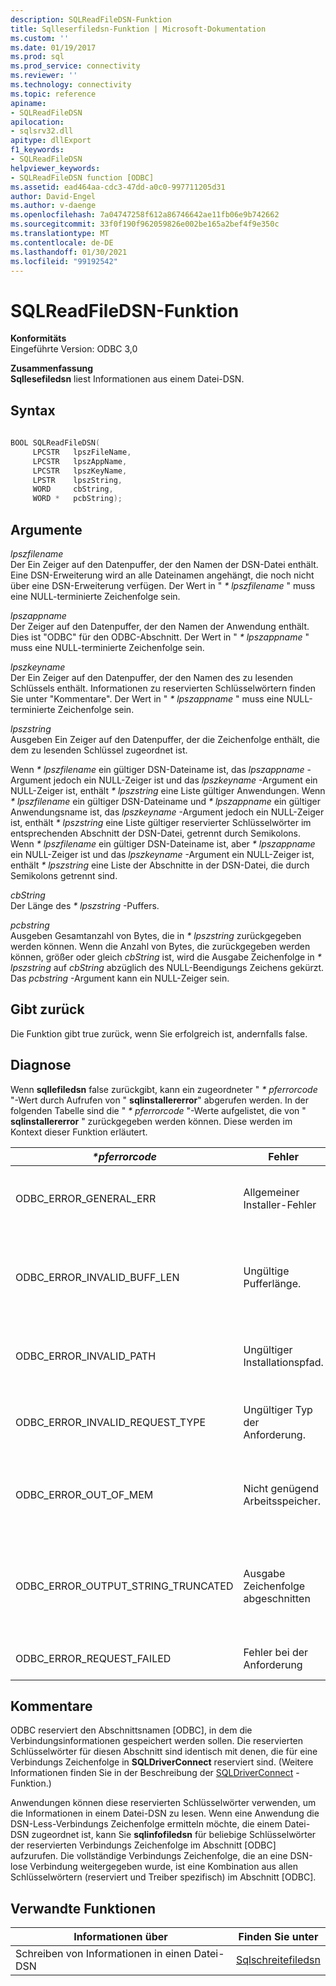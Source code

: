 ```yaml
---
description: SQLReadFileDSN-Funktion
title: Sqlleserfiledsn-Funktion | Microsoft-Dokumentation
ms.custom: ''
ms.date: 01/19/2017
ms.prod: sql
ms.prod_service: connectivity
ms.reviewer: ''
ms.technology: connectivity
ms.topic: reference
apiname:
- SQLReadFileDSN
apilocation:
- sqlsrv32.dll
apitype: dllExport
f1_keywords:
- SQLReadFileDSN
helpviewer_keywords:
- SQLReadFileDSN function [ODBC]
ms.assetid: ead464aa-cdc3-47dd-a0c0-997711205d31
author: David-Engel
ms.author: v-daenge
ms.openlocfilehash: 7a04747258f612a86746642ae11fb06e9b742662
ms.sourcegitcommit: 33f0f190f962059826e002be165a2bef4f9e350c
ms.translationtype: MT
ms.contentlocale: de-DE
ms.lasthandoff: 01/30/2021
ms.locfileid: "99192542"
---
```

# <a name="sqlreadfiledsn-function"></a>SQLReadFileDSN-Funktion
**Konformitäts**  
 Eingeführte Version: ODBC 3,0  
  
 **Zusammenfassung**  
 **Sqllesefiledsn** liest Informationen aus einem Datei-DSN.  
  
## <a name="syntax"></a>Syntax  
  
```cpp  
  
BOOL SQLReadFileDSN(  
     LPCSTR   lpszFileName,  
     LPCSTR   lpszAppName,  
     LPCSTR   lpszKeyName,  
     LPSTR    lpszString,  
     WORD     cbString,  
     WORD *   pcbString);  
```  
  
## <a name="arguments"></a>Argumente  
 *lpszfilename*  
 Der Ein Zeiger auf den Datenpuffer, der den Namen der DSN-Datei enthält. Eine DSN-Erweiterung wird an alle Dateinamen angehängt, die noch nicht über eine DSN-Erweiterung verfügen. Der Wert in " *\* lpszfilename* " muss eine NULL-terminierte Zeichenfolge sein.  
  
 *lpszappname*  
 Der Zeiger auf den Datenpuffer, der den Namen der Anwendung enthält. Dies ist "ODBC" für den ODBC-Abschnitt. Der Wert in " *\* lpszappname* " muss eine NULL-terminierte Zeichenfolge sein.  
  
 *lpszkeyname*  
 Der Ein Zeiger auf den Datenpuffer, der den Namen des zu lesenden Schlüssels enthält. Informationen zu reservierten Schlüsselwörtern finden Sie unter "Kommentare". Der Wert in " *\* lpszappname* " muss eine NULL-terminierte Zeichenfolge sein.  
  
 *lpszstring*  
 Ausgeben Ein Zeiger auf den Datenpuffer, der die Zeichenfolge enthält, die dem zu lesenden Schlüssel zugeordnet ist.  
  
 Wenn *\* lpszfilename* ein gültiger DSN-Dateiname ist, das *lpszappname* -Argument jedoch ein NULL-Zeiger ist und das *lpszkeyname* -Argument ein NULL-Zeiger ist, enthält *\* lpszstring* eine Liste gültiger Anwendungen. Wenn *\* lpszfilename* ein gültiger DSN-Dateiname und *\* lpszappname* ein gültiger Anwendungsname ist, das *lpszkeyname* -Argument jedoch ein NULL-Zeiger ist, enthält *\* lpszstring* eine Liste gültiger reservierter Schlüsselwörter im entsprechenden Abschnitt der DSN-Datei, getrennt durch Semikolons. Wenn *\* lpszfilename* ein gültiger DSN-Dateiname ist, aber *\* lpszappname* ein NULL-Zeiger ist und das *lpszkeyname* -Argument ein NULL-Zeiger ist, enthält *\* lpszstring* eine Liste der Abschnitte in der DSN-Datei, die durch Semikolons getrennt sind.  
  
 *cbString*  
 Der Länge des *\* lpszstring* -Puffers.  
  
 *pcbstring*  
 Ausgeben Gesamtanzahl von Bytes, die in *\* lpszstring* zurückgegeben werden können. Wenn die Anzahl von Bytes, die zurückgegeben werden können, größer oder gleich *cbString* ist, wird die Ausgabe Zeichenfolge in *\* lpszstring* auf *cbString* abzüglich des NULL-Beendigungs Zeichens gekürzt. Das *pcbstring* -Argument kann ein NULL-Zeiger sein.  
  
## <a name="returns"></a>Gibt zurück  
 Die Funktion gibt true zurück, wenn Sie erfolgreich ist, andernfalls false.  
  
## <a name="diagnostics"></a>Diagnose  
 Wenn **sqllefiledsn** false zurückgibt, kann ein zugeordneter " *\* pferrorcode* "-Wert durch Aufrufen von " **sqlinstallererror**" abgerufen werden. In der folgenden Tabelle sind die " *\* pferrorcode* "-Werte aufgelistet, die von " **sqlinstallererror** " zurückgegeben werden können. Diese werden im Kontext dieser Funktion erläutert.  
  
|*\*pferrorcode*|Fehler|BESCHREIBUNG|  
|---------------------|-----------|-----------------|  
|ODBC_ERROR_GENERAL_ERR|Allgemeiner Installer-Fehler|Es ist ein Fehler aufgetreten, bei dem kein spezifischer installerfehler aufgetreten ist.|  
|ODBC_ERROR_INVALID_BUFF_LEN|Ungültige Pufferlänge.|Das *lpszstring* -Argument war NULL.<br /><br /> Das *cbString* -Argument war kleiner als oder gleich 0 (null).|  
|ODBC_ERROR_INVALID_PATH|Ungültiger Installationspfad.|Der im *lpszfilename* -Argument angegebene Dateiname ist ungültig.|  
|ODBC_ERROR_INVALID_REQUEST_TYPE|Ungültiger Typ der Anforderung.|Das *lpszappname* -Argument war NULL, während das *lpszkeyname* -Argument gültig war.|  
|ODBC_ERROR_OUT_OF_MEM|Nicht genügend Arbeitsspeicher.|Das Installationsprogramm konnte die Funktion aufgrund eines fehlenden Speichers nicht ausführen.|  
|ODBC_ERROR_OUTPUT_STRING_TRUNCATED|Ausgabe Zeichenfolge abgeschnitten|Die in " *\* lpszstring* " zurückgegebene Zeichenfolge wurde abgeschnitten, da der Wert in " *cbString* " kleiner oder gleich dem Wert in " *\* pcbstring*" war.|  
|ODBC_ERROR_REQUEST_FAILED|Fehler bei der Anforderung|Das Schlüsselwort ist im Datei-DSN nicht vorhanden.|  
  
## <a name="comments"></a>Kommentare  
 ODBC reserviert den Abschnittsnamen [ODBC], in dem die Verbindungsinformationen gespeichert werden sollen. Die reservierten Schlüsselwörter für diesen Abschnitt sind identisch mit denen, die für eine Verbindungs Zeichenfolge in **SQLDriverConnect** reserviert sind. (Weitere Informationen finden Sie in der Beschreibung der [SQLDriverConnect](../../../odbc/reference/syntax/sqldriverconnect-function.md) -Funktion.)  
  
 Anwendungen können diese reservierten Schlüsselwörter verwenden, um die Informationen in einem Datei-DSN zu lesen. Wenn eine Anwendung die DSN-Less-Verbindungs Zeichenfolge ermitteln möchte, die einem Datei-DSN zugeordnet ist, kann Sie **sqlinfofiledsn** für beliebige Schlüsselwörter der reservierten Verbindungs Zeichenfolge im Abschnitt [ODBC] aufzurufen. Die vollständige Verbindungs Zeichenfolge, die an eine DSN-lose Verbindung weitergegeben wurde, ist eine Kombination aus allen Schlüsselwörtern (reserviert und Treiber spezifisch) im Abschnitt [ODBC].  
  
## <a name="related-functions"></a>Verwandte Funktionen  
  
|Informationen über|Finden Sie unter|  
|---------------------------|---------|  
|Schreiben von Informationen in einen Datei-DSN|[Sqlschreitefiledsn](../../../odbc/reference/syntax/sqlwritefiledsn-function.md)|
